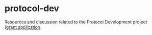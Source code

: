 # protocol-dev

Resources and discussion related to the Protocol Development project ([grant application](https://docs.google.com/document/d/1qetnsfJ4h0pPLuwhYDwF7ZRw5InUsZgh/edit).
